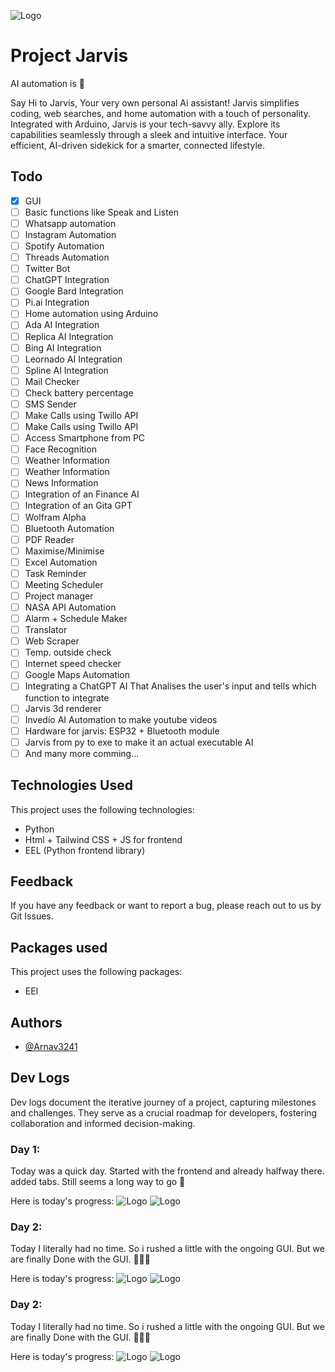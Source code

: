 ![Logo](./Assets//Images/Readme/Jarvis.png)


# Project Jarvis 
AI automation is 💖

Say Hi to Jarvis, Your very own personal Ai assistant! Jarvis simplifies coding, web searches, and home automation with a touch of personality. Integrated with Arduino, Jarvis is your tech-savvy ally. Explore its capabilities seamlessly through a sleek and intuitive interface. Your efficient, AI-driven sidekick for a smarter, connected lifestyle.


## Todo
 
- [x]  GUI
- [ ]  Basic functions like Speak and Listen
- [ ]  Whatsapp automation
- [ ]  Instagram Automation
- [ ]  Spotify Automation
- [ ]  Threads Automation
- [ ]  Twitter Bot
- [ ]  ChatGPT Integration
- [ ]  Google Bard Integration
- [ ]  Pi.ai Integration
- [ ]  Home automation using Arduino
- [ ]  Ada AI Integration
- [ ]  Replica AI Integration
- [ ]  Bing AI Integration
- [ ]  Leornado AI Integration
- [ ]  Spline AI Integration
- [ ]  Mail Checker
- [ ]  Check battery percentage
- [ ]  SMS Sender
- [ ]  Make Calls using Twillo API
- [ ]  Make Calls using Twillo API
- [ ]  Access Smartphone from PC
- [ ]  Face Recognition
- [ ]  Weather Information
- [ ]  Weather Information
- [ ]  News Information
- [ ]  Integration of an Finance AI 
- [ ]  Integration of an Gita GPT
- [ ]  Wolfram Alpha
- [ ]  Bluetooth Automation
- [ ]  PDF Reader
- [ ]  Maximise/Minimise
- [ ]  Excel Automation
- [ ]  Task Reminder
- [ ]  Meeting Scheduler
- [ ]  Project manager
- [ ]  NASA API Automation
- [ ]  Alarm + Schedule Maker
- [ ]  Translator
- [ ]  Web Scraper
- [ ]  Temp. outside check
- [ ]  Internet speed checker
- [ ]  Google Maps Automation
- [ ]  Integrating a ChatGPT AI That Analises the user's input and tells which function to integrate
- [ ]  Jarvis 3d renderer
- [ ]  Invedio AI Automation to make youtube videos
- [ ]  Hardware for jarvis: ESP32 + Bluetooth module
- [ ]  Jarvis from py to exe to make it an actual executable AI
- [ ]  And many more comming...
## Technologies Used

This project uses the following technologies:

- Python
- Html + Tailwind CSS + JS for frontend
- EEL (Python frontend library)


## Feedback

If you have any feedback or want to report a bug, please reach out to us by Git Issues.



## Packages used

This project uses the following packages:

- EEl



## Authors

- [@Arnav3241](https://www.github.com/Arnav3241)



## Dev Logs
Dev logs document the iterative journey of a project, capturing milestones and challenges. They serve as a crucial roadmap for developers, fostering collaboration and informed decision-making.

### Day 1:  
Today was a quick day. Started with the frontend and already halfway there. added tabs. Still seems a long way to go 🤔

Here is today's progress:
![Logo](./Assets/Images/Readme/Logs/Day%201/1.png)
![Logo](./Assets/Images/Readme/Logs/Day%201/2.png)

### Day 2:  
Today I literally had no time. So i rushed a little with the ongoing GUI. But we are finally Done with the GUI. 🥳🥳🥳

Here is today's progress:
![Logo](./Assets/Images/Readme/Logs/Day%202/1.png)
![Logo](./Assets/Images/Readme/Logs/Day%202/2.png)

### Day 2:  
Today I literally had no time. So i rushed a little with the ongoing GUI. But we are finally Done with the GUI. 🥳🥳🥳

Here is today's progress:
![Logo](./Assets/Images/Readme/Logs/Day%202/1.png)
![Logo](./Assets/Images/Readme/Logs/Day%202/2.png)